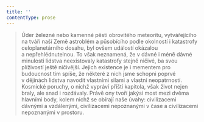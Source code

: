 ```yaml
---
title: ''
contentType: prose
---
```


> Úder železné nebo kamenné pěsti obrovitého meteoritu, vytvářejícího na tváři naší Země astroblém a působícího podle okolností i katastrofy celoplanetárního dosahu, byl ovšem událostí okázalou a nepřehlédnutelnou. To však neznamená, že v dávné i méně dávné minulosti lidstva neexistovaly katastrofy stejně ničivé, ba svou plíživostí ještě ničivější. Jejich existence je i mementem pro budoucnost tím spíše, že některé z nich jsme schopni poprvé v dějinách lidstva navodit vlastními silami a vlastní neopatrností. Kosmické poruchy, o nichž vypráví příští kapitola, však život nejen braly, ale snad i rozdávaly. Právě ony tvoří jakýsi most mezi dvěma hlavními body, kolem nichž se obírají naše úvahy: civilizacemi dávnými a vzdálenými, civilizacemi nepoznanými v čase a civilizacemi nepoznanými v prostoru.
